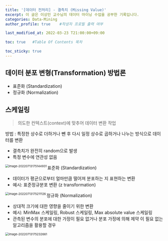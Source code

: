 ```yaml
---
title: '[데이터 전처리] - 결측치 (Missing Value)' 
excerpt: 이 글은 이상민 교수님의 데이터 마이닝 수업을 공부한 기록입니다.
categories: Data-Mining
author_profile: true    #작성자 프로필 출력 여부

last_modified_at: 2022-03-23 T21:00:00+09:00

toc: true   #Table Of Contents 목차 

toc_sticky: true
---
```


## 데이터 분포 변형(Transformation) 방법론

- 표준화 (Standardization)
- 정규화 (Normalization)



## 스케일링 

> 의도한 컨텍스트(context)에 맞추어 데이터 변환 작업

방법 : 특정한 상수로 더하거나 뺀 후 다시 일정 상수로 곱하거나 나누는 방식으로 데이터를 변환
- 결측치가 완전히 random으로 발생
- 특정 변수에 연관성 없음

<img src="C:\Users\User\Desktop\github.io\assets\image-20220713175144931.png" alt="image-20220713175144931" style="zoom: 67%;" align='left'/>

표준화 (Standardization)
- 데이터가 평균으로부터 얼마만큼 떨어져 분포하는 지 표현하는 변환 
- 예시: 표준정규분포 변환 (z transformation)

<img src="C:\Users\User\Desktop\github.io\assets\image-20220713175211126.png" alt="image-20220713175211126" style="zoom:67%;" align='left'/>

정규화 (Normalization)
- 상대적 크기에 대한 영향을 줄이기 위한 변환
- 예시: MinMax 스케일링, Robust 스케일링, Max absolute value 스케일링
- 관측된 변수의 분포에 대한 가정이 필요 없거나 분포 가정에 의해 제약 이 필요 없는 알고리즘을 활용할 경우

<img src="C:\Users\User\Desktop\github.io\assets\image-20220713175232661.png" alt="image-20220713175232661" style="zoom:67%;" align='left'/>
